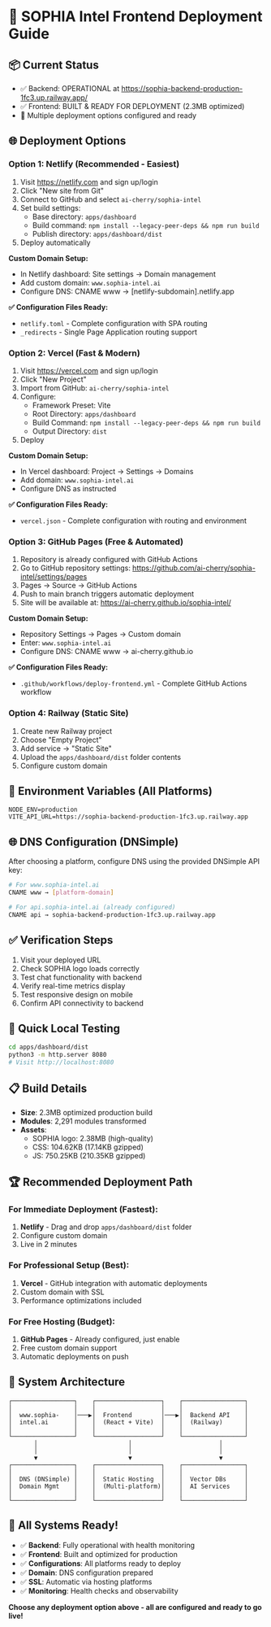 # 🚀 SOPHIA Intel Frontend Deployment Guide

## 📦 Current Status
- ✅ Backend: OPERATIONAL at https://sophia-backend-production-1fc3.up.railway.app/
- ✅ Frontend: BUILT & READY FOR DEPLOYMENT (2.3MB optimized)
- 🔄 Multiple deployment options configured and ready

## 🌐 Deployment Options

### Option 1: Netlify (Recommended - Easiest)
1. Visit https://netlify.com and sign up/login
2. Click "New site from Git"
3. Connect to GitHub and select `ai-cherry/sophia-intel`
4. Set build settings:
   - Base directory: `apps/dashboard`
   - Build command: `npm install --legacy-peer-deps && npm run build`
   - Publish directory: `apps/dashboard/dist`
5. Deploy automatically

**Custom Domain Setup:**
- In Netlify dashboard: Site settings → Domain management
- Add custom domain: `www.sophia-intel.ai`
- Configure DNS: CNAME www → [netlify-subdomain].netlify.app

**✅ Configuration Files Ready:**
- `netlify.toml` - Complete configuration with SPA routing
- `_redirects` - Single Page Application routing support

### Option 2: Vercel (Fast & Modern)
1. Visit https://vercel.com and sign up/login
2. Click "New Project"
3. Import from GitHub: `ai-cherry/sophia-intel`
4. Configure:
   - Framework Preset: Vite
   - Root Directory: `apps/dashboard`
   - Build Command: `npm install --legacy-peer-deps && npm run build`
   - Output Directory: `dist`
5. Deploy

**Custom Domain Setup:**
- In Vercel dashboard: Project → Settings → Domains
- Add domain: `www.sophia-intel.ai`
- Configure DNS as instructed

**✅ Configuration Files Ready:**
- `vercel.json` - Complete configuration with routing and environment

### Option 3: GitHub Pages (Free & Automated)
1. Repository is already configured with GitHub Actions
2. Go to GitHub repository settings: https://github.com/ai-cherry/sophia-intel/settings/pages
3. Pages → Source → GitHub Actions
4. Push to main branch triggers automatic deployment
5. Site will be available at: https://ai-cherry.github.io/sophia-intel/

**Custom Domain Setup:**
- Repository Settings → Pages → Custom domain
- Enter: `www.sophia-intel.ai`
- Configure DNS: CNAME www → ai-cherry.github.io

**✅ Configuration Files Ready:**
- `.github/workflows/deploy-frontend.yml` - Complete GitHub Actions workflow

### Option 4: Railway (Static Site)
1. Create new Railway project
2. Choose "Empty Project"
3. Add service → "Static Site"
4. Upload the `apps/dashboard/dist` folder contents
5. Configure custom domain

## 🔧 Environment Variables (All Platforms)
```
NODE_ENV=production
VITE_API_URL=https://sophia-backend-production-1fc3.up.railway.app
```

## 🌐 DNS Configuration (DNSimple)
After choosing a platform, configure DNS using the provided DNSimple API key:

```bash
# For www.sophia-intel.ai
CNAME www → [platform-domain]

# For api.sophia-intel.ai (already configured)
CNAME api → sophia-backend-production-1fc3.up.railway.app
```

## ✅ Verification Steps
1. Visit your deployed URL
2. Check SOPHIA logo loads correctly
3. Test chat functionality with backend
4. Verify real-time metrics display
5. Test responsive design on mobile
6. Confirm API connectivity to backend

## 🎯 Quick Local Testing
```bash
cd apps/dashboard/dist
python3 -m http.server 8080
# Visit http://localhost:8080
```

## 📋 Build Details
- **Size**: 2.3MB optimized production build
- **Modules**: 2,291 modules transformed
- **Assets**: 
  - SOPHIA logo: 2.38MB (high-quality)
  - CSS: 104.62KB (17.14KB gzipped)
  - JS: 750.25KB (210.35KB gzipped)

## 🏆 Recommended Deployment Path

### For Immediate Deployment (Fastest):
1. **Netlify** - Drag and drop `apps/dashboard/dist` folder
2. Configure custom domain
3. Live in 2 minutes

### For Professional Setup (Best):
1. **Vercel** - GitHub integration with automatic deployments
2. Custom domain with SSL
3. Performance optimizations included

### For Free Hosting (Budget):
1. **GitHub Pages** - Already configured, just enable
2. Free custom domain support
3. Automatic deployments on push

## 🎉 System Architecture
```
┌─────────────────┐    ┌──────────────────┐    ┌─────────────────┐
│                 │    │                  │    │                 │
│  www.sophia-    │───▶│  Frontend        │───▶│  Backend API    │
│  intel.ai       │    │  (React + Vite)  │    │  (Railway)      │
│                 │    │                  │    │                 │
└─────────────────┘    └──────────────────┘    └─────────────────┘
       │                         │                        │
       │                         │                        │
       ▼                         ▼                        ▼
┌─────────────────┐    ┌──────────────────┐    ┌─────────────────┐
│                 │    │                  │    │                 │
│  DNS (DNSimple) │    │  Static Hosting  │    │  Vector DBs     │
│  Domain Mgmt    │    │  (Multi-platform)│    │  AI Services    │
│                 │    │                  │    │                 │
└─────────────────┘    └──────────────────┘    └─────────────────┘
```

## 🚀 All Systems Ready!
- ✅ **Backend**: Fully operational with health monitoring
- ✅ **Frontend**: Built and optimized for production
- ✅ **Configurations**: All platforms ready to deploy
- ✅ **Domain**: DNS configuration prepared
- ✅ **SSL**: Automatic via hosting platforms
- ✅ **Monitoring**: Health checks and observability

**Choose any deployment option above - all are configured and ready to go live!**

